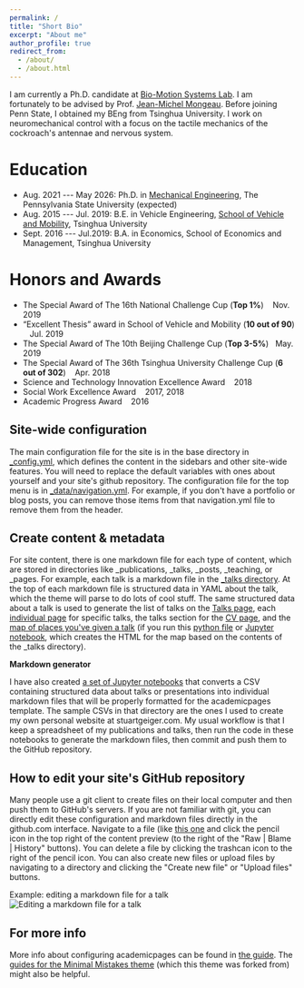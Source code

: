 ```yaml
---
permalink: /
title: "Short Bio"
excerpt: "About me"
author_profile: true
redirect_from: 
  - /about/
  - /about.html
---
```

I am currently a Ph.D. candidate at [Bio-Motion Systems Lab](https://sites.psu.edu/mongeau/). I am fortunately to be advised by Prof. [Jean-Michel Mongeau](https://sites.psu.edu/mongeau/PIbio/). Before joining Penn State, I obtained my BEng from Tsinghua University. I work on neuromechanical control with a focus on the tactile mechanics of the cockroach's antennae and nervous system.


Education
======
* Aug. 2021 --- May 2026: Ph.D. in [Mechanical Engineering](https://www.me.psu.edu/), The Pennsylvania State University (expected)
* Aug. 2015 --- Jul. 2019: B.E. in Vehicle Engineering, [School of Vehicle and Mobility](http://www.svm.tsinghua.edu.cn/index.html), Tsinghua University
* Sept. 2016 --- Jul.2019: B.A. in Economics, School of Economics and Management, Tsinghua University

Honors and Awards
======
* The Special Award of The 16th National Challenge Cup (**Top 1%**) &nbsp;&nbsp; Nov. 2019
* “Excellent Thesis” award in School of Vehicle and Mobility (**10 out of 90**) &nbsp;&nbsp; Jul. 2019 
* The Special Award of The 10th Beijing Challenge Cup (**Top 3-5%**) &nbsp;&nbsp;May. 2019 
* The Special Award of The 36th Tsinghua University Challenge Cup (**6 out of 302**) &nbsp;&nbsp; Apr. 2018
* Science and Technology Innovation Excellence Award &nbsp;&nbsp; 2018
* Social Work Excellence Award &nbsp;&nbsp; 2017, 2018
* Academic Progress Award &nbsp;&nbsp; 2016


<script>
document.write("Last modifid at: "+document.lastModified+"" )
</script>

Site-wide configuration
------
The main configuration file for the site is in the base directory in [_config.yml](https://github.com/academicpages/academicpages.github.io/blob/master/_config.yml), which defines the content in the sidebars and other site-wide features. You will need to replace the default variables with ones about yourself and your site's github repository. The configuration file for the top menu is in [_data/navigation.yml](https://github.com/academicpages/academicpages.github.io/blob/master/_data/navigation.yml). For example, if you don't have a portfolio or blog posts, you can remove those items from that navigation.yml file to remove them from the header. 

Create content & metadata
------
For site content, there is one markdown file for each type of content, which are stored in directories like _publications, _talks, _posts, _teaching, or _pages. For example, each talk is a markdown file in the [_talks directory](https://github.com/academicpages/academicpages.github.io/tree/master/_talks). At the top of each markdown file is structured data in YAML about the talk, which the theme will parse to do lots of cool stuff. The same structured data about a talk is used to generate the list of talks on the [Talks page](https://academicpages.github.io/talks), each [individual page](https://academicpages.github.io/talks/2012-03-01-talk-1) for specific talks, the talks section for the [CV page](https://academicpages.github.io/cv), and the [map of places you've given a talk](https://academicpages.github.io/talkmap.html) (if you run this [python file](https://github.com/academicpages/academicpages.github.io/blob/master/talkmap.py) or [Jupyter notebook](https://github.com/academicpages/academicpages.github.io/blob/master/talkmap.ipynb), which creates the HTML for the map based on the contents of the _talks directory).

**Markdown generator**

I have also created [a set of Jupyter notebooks](https://github.com/academicpages/academicpages.github.io/tree/master/markdown_generator
) that converts a CSV containing structured data about talks or presentations into individual markdown files that will be properly formatted for the academicpages template. The sample CSVs in that directory are the ones I used to create my own personal website at stuartgeiger.com. My usual workflow is that I keep a spreadsheet of my publications and talks, then run the code in these notebooks to generate the markdown files, then commit and push them to the GitHub repository.

How to edit your site's GitHub repository
------
Many people use a git client to create files on their local computer and then push them to GitHub's servers. If you are not familiar with git, you can directly edit these configuration and markdown files directly in the github.com interface. Navigate to a file (like [this one](https://github.com/academicpages/academicpages.github.io/blob/master/_talks/2012-03-01-talk-1.md) and click the pencil icon in the top right of the content preview (to the right of the "Raw | Blame | History" buttons). You can delete a file by clicking the trashcan icon to the right of the pencil icon. You can also create new files or upload files by navigating to a directory and clicking the "Create new file" or "Upload files" buttons. 

Example: editing a markdown file for a talk
![Editing a markdown file for a talk](/images/editing-talk.png)

For more info
------
More info about configuring academicpages can be found in [the guide](https://academicpages.github.io/markdown/). The [guides for the Minimal Mistakes theme](https://mmistakes.github.io/minimal-mistakes/docs/configuration/) (which this theme was forked from) might also be helpful.
